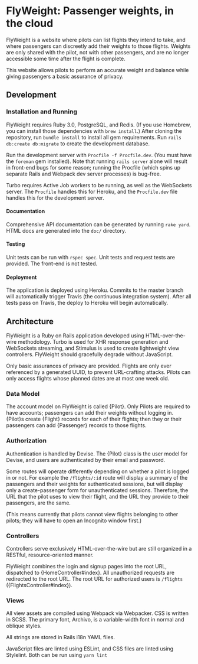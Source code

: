 # FlyWeight: Passenger weights, in the cloud

FlyWeight is a website where pilots can list flights they intend to take, and
where passengers can discreetly add their weights to those flights. Weights are
only shared with the pilot, not with other passengers, and are no longer
accessible some time after the flight is complete.

This website allows pilots to perform an accurate weight and balance while
giving passengers a basic assurance of privacy.

## Development

### Installation and Running

FlyWeight requires Ruby 3.0, PostgreSQL, and Redis. (If you use Homebrew,
you can install those dependencies with `brew install`.) After cloning the
repository, run `bundle install` to install all gem requirements. Run
`rails db:create db:migrate` to create the development database.

Run the development server with `Procfile -f Procfile.dev`. (You must have the
`foreman` gem installed). Note that running `rails server` alone will result in
front-end bugs for some reason; running the Procfile (which spins up separate
Rails and Webpack dev server processes) is bug-free.

Turbo requires Active Job workers to be running, as well as the WebSockets
server. The `Procfile` handles this for Heroku, and the `Procfile.dev` file
handles this for the development server.

#### Documentation

Comprehensive API documentation can be generated by running `rake yard`. HTML
docs are generated into the `doc/` directory.

#### Testing

Unit tests can be run with `rspec spec`. Unit tests and request tests are
provided. The front-end is not tested.

#### Deployment

The application is deployed using Heroku. Commits to the master branch will
automatically trigger Travis (the continuous integration system). After all
tests pass on Travis, the deploy to Heroku will begin automatically.

## Architecture

FlyWeight is a Ruby on Rails application developed using HTML-over-the-wire
methodology. Turbo is used for XHR response generation and WebSockets streaming,
and Stimulus is used to create lightweight view controllers. FlyWeight should
gracefully degrade without JavaScript.

Only basic assurances of privacy are provided. Flights are only ever referenced
by a generated UUID, to prevent URL-crafting attacks. Pilots can only access
flights whose planned dates are at most one week old.

### Data Model

The account model on FlyWeight is called {Pilot}. Only Pilots are required to
have accounts; passengers can add their weights without logging in. {Pilot}s
create {Flight} records for each of their flights; then they or their passengers
can add {Passenger} records to those flights.

### Authorization

Authentication is handled by Devise. The {Pilot} class is the user model for
Devise, and users are authenticated by their email and password.

Some routes will operate differently depending on whether a pilot is logged in
or not. For example the `/flights/:id` route will display a summary of the
passengers and their weights for authenticated sessions, but will display only a
create-passenger form for unauthenticated sessions. Therefore, the URL that the
pilot uses to view their flight, and the URL they provide to their passengers,
are the same.

(This means currently that pilots cannot view flights belonging to other pilots;
they will have to open an Incognito window first.)

### Controllers

Controllers serve exclusively HTML-over-the-wire but are still organized in a
RESTful, resource-oriented manner.

FlyWeight combines the login and signup pages into the root URL, dispatched to
{HomeController#index}. All unauthorized requests are redirected to the root
URL. The root URL for authorized users is `/flights`
({FlightsController#index}).

### Views

All view assets are compiled using Webpack via Webpacker. CSS is written in
SCSS. The primary font, Archivo, is a variable-width font in normal and oblique
styles.

All strings are stored in Rails i18n YAML files.

JavaScript files are linted using ESLint, and CSS files are linted using
Stylelint. Both can be run using `yarn lint`
